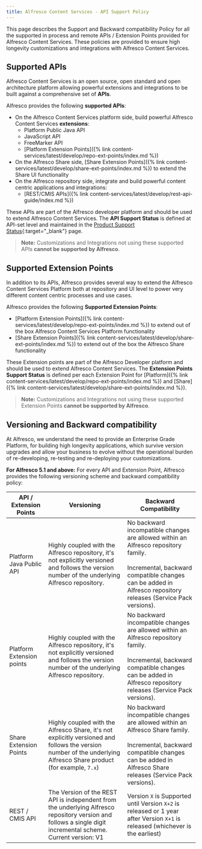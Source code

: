 ```yaml
---
title: Alfresco Content Services - API Support Policy
---
```


This page describes the Support and Backward compatibility Policy for all the supported in process and remote APIs / Extension Points provided for Alfresco Content Services. These policies are provided to ensure high longevity customizations and integrations with Alfresco Content Services.

## Supported APIs

Alfresco Content Services is an open source, open standard and open architecture platform allowing powerful extensions and integrations to be built against a comprehensive set of **APIs**.

Alfresco provides the following **supported APIs**:

* On the Alfresco Content Services platform side, build powerful Alfresco Content Services **extensions**:
  * Platform Public Java API
  * JavaScript API
  * FreeMarker API
  * [Platform Extension Points]({% link content-services/latest/develop/repo-ext-points/index.md %})
* On the Alfresco Share side, [Share Extension Points]({% link content-services/latest/develop/share-ext-points/index.md %}) to extend the Share UI functionality
* On the Alfresco repository side, integrate and build powerful content centric applications and integrations:
  * [REST/CMIS APIs]({% link content-services/latest/develop/rest-api-guide/index.md %})

These APIs are part of the Alfresco developer platform and should be used to extend Alfresco Content Services. The **API Support Status** is defined at API-set level and maintained in the [Product Support Status](https://www.alfresco.com/services/subscription/technical-support/product-support-status){:target="_blank"} page.

> **Note:** Customizations and Integrations not using these supported APIs **cannot be supported by Alfresco**.

## Supported Extension Points

In addition to its APIs, Alfresco provides several way to extend the Alfresco Content Services Platform both at repository and UI level to power very different content centric processes and use cases.

Alfresco provides the following **Supported Extension Points**:

* [Platform Extension Points]({% link content-services/latest/develop/repo-ext-points/index.md %}) to extend out of the box Alfresco Content Services Platform functionality
* [Share Extension Points]({% link content-services/latest/develop/share-ext-points/index.md %}) to extend out of the box the Alfresco Share functionality

These Extension points are part of the Alfresco Developer platform and should be used to extend Alfresco Content Services. The **Extension Points Support Status** is defined per each Extension Point for [Platform]({% link content-services/latest/develop/repo-ext-points/index.md %}) and [Share]({% link content-services/latest/develop/share-ext-points/index.md %}).

> **Note:** Customizations and Integrations not using these supported Extension Points **cannot be supported by Alfresco**.

## Versioning and Backward compatibility

At Alfresco, we understand the need to provide an Enterprise Grade Platform, for building high longevity applications, which survive version upgrades and allow your business to evolve without the operational burden of re-developing, re-testing and re-deploying your customizations.

**For Alfresco 5.1 and above:** For every API and Extension Point, Alfresco provides the following versioning scheme and backward compatibility policy:

|API / Extension Points|Versioning|Backward Compatibility|
|----------------------|----------|----------------------|
|Platform Java Public API|Highly coupled with the Alfresco repository, it's not explicitly versioned and follows the version number of the underlying Alfresco repository.|No backward incompatible changes are allowed within an Alfresco repository family. <br><br>Incremental, backward compatible changes can be added in Alfresco repository releases (Service Pack versions).|
|Platform Extension points|Highly coupled with the Alfresco repository, it's not explicitly versioned and follows the version number of the underlying Alfresco repository.|No backward incompatible changes are allowed within an Alfresco repository family. <br><br>Incremental, backward compatible changes can be added in Alfresco repository releases (Service Pack versions).|
|Share Extension Points|Highly coupled with the Alfresco Share, it's not explicitly versioned and follows the version number of the underlying Alfresco Share product (for example, `7.x`)|No backward incompatible changes are allowed within an Alfresco Share family. <br><br>Incremental, backward compatible changes can be added in Alfresco Share releases (Service Pack versions).|
|REST / CMIS API|The Version of the REST API is independent from the underlying Alfresco repository version and follows a single digit incremental scheme. Current version: V1|Version `X` is Supported until Version `X+2` is released or 1 year after Version `X+1` is released (whichever is the earliest)|
